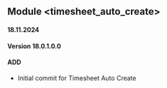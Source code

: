 ## Module <timesheet_auto_create>

#### 18.11.2024
#### Version 18.0.1.0.0
#### ADD

- Initial commit for Timesheet Auto Create
